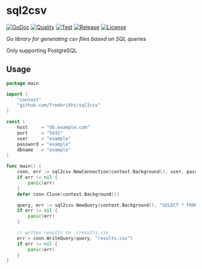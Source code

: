# sql2csv

[![GoDoc](https://godoc.org/github.com/frederikhs/sql2csv?status.svg)](https://godoc.org/github.com/frederikhs/sql2csv)
[![Quality](https://goreportcard.com/badge/github.com/frederikhs/sql2csv)](https://goreportcard.com/report/github.com/frederikhs/sql2csv)
[![Test](https://github.com/frederikhs/sql2csv/actions/workflows/test.yml/badge.svg?branch=main)](https://github.com/frederikhs/sql2csv/actions/workflows/test.yml)
[![Release](https://img.shields.io/github/v/release/frederikhs/sql2csv.svg)](https://github.com/frederikhs/sql2csv/releases/latest)
[![License](https://img.shields.io/github/license/frederikhs/sql2csv)](LICENSE)

*Go library for generating csv files based on SQL queries*

Only supporting PostgreSQL

## Usage

```go
package main

import (
	"context"
	"github.com/frederikhs/sql2csv"
)

const (
	host     = "db.example.com"
	port     = "5432"
	user     = "example"
	password = "example"
	dbname   = "example"
)

func main() {
	conn, err := sql2csv.NewConnection(context.Background(), user, password, host, port, dbname)
	if err != nil {
		panic(err)
	}
	defer conn.Close(context.Background())

	query, err := sql2csv.NewQuery(context.Background(), "SELECT * FROM public.users LIMIT $1", 10)
	if err != nil {
		panic(err)
	}

	// writes results to ./results.csv
	err = conn.WriteQuery(query, "results.csv")
	if err != nil {
		panic(err)
	}
}
```
